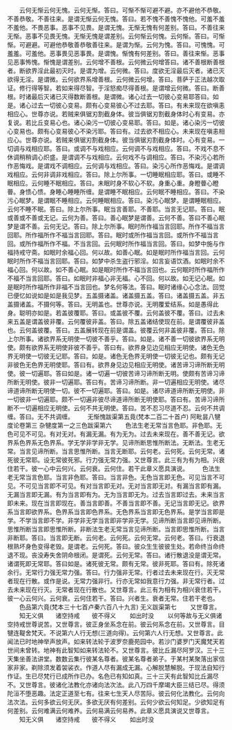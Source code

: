 <!-- { "loadSidebar": true } -->
　　云何无惭云何无愧。云何无惭。答曰。可惭不惭可避不避。亦不避他不恭敬。不善恭敬。不善往来。是谓无惭云何无愧。答曰。若不愧不善愧不愧他。可羞不羞不羞他。不畏恶事。恶事不见畏。是谓无愧。无惭无愧有何差别。答曰。不善往来无惭。恶事不见畏无愧。无惭无愧是谓差别。云何惭云何愧。云何惭。答曰。可惭惭。可避避。可避他恭敬善恭敬善往来。是谓为惭。云何为愧。答曰。可愧愧。可羞羞。可羞他。恶事畏见恶事畏。是谓愧。惭愧有何差别。答曰。善往来惭。恶事见恶事怖愧。惭愧是谓差别。云何增不善根。云何微云何增答曰。诸不善根断善根者。断欲界淫此最初灭时。是谓为增。云何微。答曰。度欲无淫最后灭者。诸已灭欲得无淫。是谓微。云何欲界系增善根。云何微云何增。答曰。菩萨于正法越次取证。修行得等智。若如来得尽智。于淫怒痴尽得善根。是谓增云何微。答曰。断善根。时诸最后灭诸已灭得数断善根。是谓微。诸心过去一切彼心变易耶答曰。如是。诸心过去一切彼心变易。颇有心变易彼心不过去耶。答曰。有未来现在欲嗔恚相应心。世尊亦说。若贼来俱锯刃割截身体。彼当俱锯刃割截身体时心有变易。亦复说。若比丘变易心也。诸心染污一切彼心变易耶。答曰。如是。诸心染污一切彼心变易也。颇有心变易彼心不染污耶。答曰有。过去欲不相应心。未来现在嗔恚相应心。世尊亦说。若贼来俱锯刃割截身体。彼当俱锯刃割截身体时。心有变易。一切调与戏相应耶。答曰。或调不与戏相应。云何调不与戏相应。答曰。不戏不息不休调稍稍调心炽盛。是谓调不与戏相应。云何戏不与调相应。答曰。不染污心若所作恶悔戏。是谓戏不调相应。云何调与戏相应。答曰。染污心所作恶悔戏。是谓调戏相应。云何非调非戏相应。答曰。除上尔所事。一切睡眠相应耶。答曰。或睡不眠相应。云何睡不眠相应。答曰。未眠时身不软心不软。身重心重。身瞪瞢心瞪瞢。身愦心愦。身睡心睡睡所缠。是谓睡不眠相应。云何眠不睡相应。答曰。不染污心眠梦。是谓眠不睡相应。云何睡眠相应。答曰。染污心眠梦。是谓睡眠相应。云何不睡不眠。答曰。除上尔所事。眠当言善耶。不善耶。当言无记耶。答曰。眠或善或不善或无记。云何为善。答曰。善心眠梦是谓善。云何不善。答曰不善心眠梦是谓不善。云何无记。答曰。除上尔所事。眠时所作福当言回耶。所作不福当言回耶。所作福所作不福当言回耶。答曰。眠时或所作福当言回。或所作不福当言回。或所作福所作不福。不当言回。云何眠时所作福当言回。答曰。如梦中施与作福持戒守斋。如眠时余福心回。何以故。如善心眠。如是眠时所作福当言回。云何眠时所作不福当言回耶。答曰。如梦中杀生盗行邪淫。如言妄语饮酒。如眠时余不福心回。何以故。如不善心眠。如是眠时所作不福当言回也。云何眠时所作福所作不福不当言回耶。答曰。如眠时非福心非无福。心不回。何以故。如无记心眠。如是眠时所作福所作非福不当言回也。梦名何等法。答曰。眠时诸缘心心念法。回觉已便忆如说如是如是我见梦。五盖摄诸盖。诸盖摄五盖。答曰。诸盖摄五盖。非五盖摄诸盖。不摄何等。答曰。无明盖也。世尊亦说。无明覆爱结系。如是愚得此身。聪明亦如是。若盖彼覆耶。答曰。或盖彼不覆。云何盖彼不覆。答曰。过去未来五盖是谓盖彼非覆。云何覆彼非盖。答曰。除五盖诸结使现在前。是谓覆彼非盖也。云何盖彼覆。答曰。五盖展转现在前是谓盖。彼覆云何非盖彼非覆。答曰。除上尔所事。诸欲界系无明使一切彼不善乎。答曰。如是。诸不善一切彼欲界系无明使。颇有欲界系无明使非彼不善乎。答曰有。欲界身见边见相应无明使。诸色无色界无明使一切彼无记耶。答曰。如是。诸色无色界无明使一切彼无记也。颇有无记非彼色无色界无明使耶。答曰有。欲界身见边见相应无明使。诸苦谛习谛所断无明使。彼一切遍耶。答曰如是。诸一切遍一切彼苦谛习谛所断无明。使颇有苦谛习谛所断无明使。彼非一切遍耶。答曰有。苦谛习谛所断。非一切遍相应无明使。诸尽谛道谛所断无明使一切。彼不一切遍耶。答曰。如是。诸尽谛道谛所断无明使。非一切彼非一切遍耶。颇不一切遍非彼尽谛道谛所断无明使耶。答曰有。苦谛习谛所断不一切遍相应无明使。云何不共无明使。答曰。苦不忍习尽道不忍。云何不共调缠。答曰。无不共调缠。
　　无惭愧跋渠第五竟(梵本二百二十首卢)
阿毗昙八犍度论卷第三
杂犍度第一之三色跋渠第六
　　色法生老无常当言色耶。非色耶。无色可见不可见。有对无对。有漏无漏。有为无为。过去未来现在。善不善无记。欲界系色界系无色界系。学无学非学非无学。见谛所断思惟所断法。无断法。生老无常。当言见谛所断。当言思惟所断。当言无断耶。云何老。云何死。云何无常。诸死彼无常耶。设无常彼死邪。行力强无常力强。又世尊言。此三有为有为相。兴衰住若干。彼一心中云何兴。云何衰。云何住。若干此章义愿具演说。
　　色法生老无常当言色耶。当言非色耶。答曰。当言非色。无色当言即无色。可见当言不可见。不可见当言即不可见。有对当言即无对。无对当言即无对。有漏当言即有漏。无漏当言即无漏。有为当言即有为。无为当言即无为。过去当言即过去。未来当言即未来。现在当言即现在。善当言即善。不善当言即不善。无记当言即无记。欲界系当言即欲界系。色界系当言即色界系。无色界系当言即无色界系。是学当言即是学。不学当言即不学。非学非无学当言即非学非无学。见谛所断当言即见谛所断。思惟所断当言即思惟所断。非断法生老无常当言见谛所断。当言即思惟所断。当言非断耶。答曰。当言即无断。云何老。云何死。云何无常。云何老。答曰。行衰退根熟坏身色变得老毁。是谓老。云何死。答曰。彼众生生彼彼生处。若命终当命终退不现。丧没寿失舍阴命根闭。是谓死。云何无常。答曰。诸行散退没是谓无常。诸谓死即无常耶。答曰如是。诸死彼无常。颇有无常。彼非死耶。答曰有。除死诸余行。无常行力强无常力强。答曰。行力强非无常。行者过去未来现在行。灭无常者现在行散。或作是说。无常力强非行。行亦无常如我意行力强。非无常行者。过去未来现在行灭。无常者现在行散也。又世尊言。此三有为相有为相兴衰住若干。彼一心云何兴。云何衰。云何住若干。答曰。兴者生。衰者无常。住若干老也。
　　色品第六竟(梵本三十七首卢秦六百八十九言)
无义跋渠第七
　　又世尊言。
　　知无义俱　　诸空持戒　　彼不得义
　　如出时没
　　以何等故与无义俱诸空持戒世尊说苦。又世尊言。彼正身坐系念在前。彼云何系念在前。又世尊言。目犍连鞮舍梵天。不说第六人行无想(三道向得)。云何第六人行无想。又世尊言。此闻法已时地神举声放声。如来转法轮于波罗奈鹿苑园中。若沙门婆罗门天魔梵天若世间未曾转。地神有此智知如来转法轮不。又世尊言。彼比丘漏尽阿罗汉。三十三天集坐善法讲堂。数数云集行彼某名尊者。彼某名尊者弟子。于某村某聚落出家信家非家。剃除须发着袈裟衣。作道人尽有漏成无漏。心解脱慧解脱。于现法自知行作证。生已尽梵行已成所作已办。名色已有知如真。三十三天有此智知比丘漏尽不。又世尊言。彼诸化法教化亦诸向法次法。此八万四千摩竭大臣三结已尽。得须陀洹不堕恶趣。法定正道至七有。往来七生天人尽苦际。彼云何化法教化。云何向法次法。云何多欲云何无厌。多欲无厌有何差别。云何少欲云何知足。少欲知足有何差别。云何难满云何难养。云何易满云何易养。此章义愿具演说又世尊言。
　　知无义俱　　诸空持戒　　彼不得义
　　如出时没
